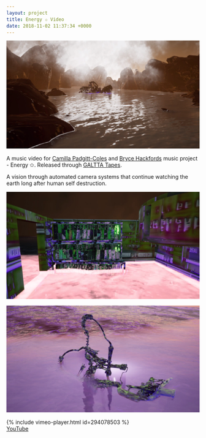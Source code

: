 ```yaml
---
layout: project
title: Energy ✩ Video
date: 2018-11-02 11:37:34 +0000
---
```


![](/assets/energy/1.PNG)

A music video for [Camilla Padgitt-Coles](http://www.ivymeadows.net/) and [Bryce Hackfords](http://brycehackford.com/) music project - Energy ✩. Released through [GALTTA Tapes](https://galttamedia.bandcamp.com).


A vision through automated camera systems that continue watching the earth long after human self destruction.

![](/assets/energy/2.PNG)

![](/assets/energy/3.PNG )

{% include vimeo-player.html id=294078503 %}
<br>
[YouTube ](https://www.youtube.com/watch?v=U3t87fh_sGM)
